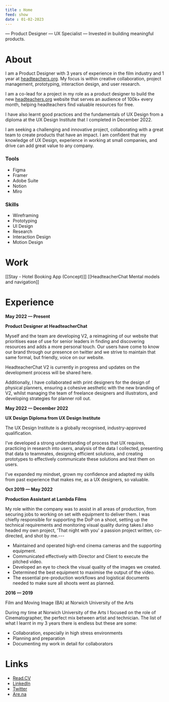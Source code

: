 ```yaml
---
title : Home
feed: show
date : 01-02-2023
---
```


— Product Designer — UX Specialist — Invested in building meaningful products.

# About

I am a Product Designer with 3 years of experience in the film industry and 1 year at [headteachers.org](http://headteachers.org/). My focus is within creative collaboration, project management, prototyping, interaction design, and user research.

I am a co-lead for a project in my role as a product designer to build the new [headteachers.org](http://headteachers.org/) website that serves an audience of 100k+ every month, helping headteachers find valuable resources for free.

I have also learnt good practices and the fundamentals of UX Design from a diploma at the UX Design Institute that I completed in December 2022.

I am seeking a challenging and innovative project, collaborating with a great team to create products that have an impact. I am confident that my knowledge of UX Design, experience in working at small companies, and drive can add great value to any company.

### Tools
- Figma
- Framer
- Adobe Suite
- Notion
- Miro

### Skills
- Wireframing
- Prototyping
- UI Design
- Research
- Interaction Design
- Motion Design

# Work

[[Stay - Hotel Booking App (Concept)]]
[[HeadteacherChat Mental models and navigation]]


# Experience

**May 2022 — Present**

**Product Designer at HeadteacherChat**

Myself and the team are developing V2, a reimagining of our website that prioritises ease of use for senior leaders in finding and discovering resources and adds a more personal touch. Our users have come to know our brand through our presence on twitter and we strive to maintain that same formal, but friendly, voice on our website.

HeadteacherChat V2 is currently in progress and updates on the development process will be shared here.

Additionally, I have collaborated with print designers for the design of physical planners, ensuring a cohesive aesthetic with the new branding of V2, whilst managing the team of freelance designers and illustrators, and developing strategies for planner roll out.

**May 2022 — December 2022**

**UX Design Diploma from UX Design Institute**

The UX Design Institute is a globally recognised, industry-approved qualification.

I’ve developed a strong understanding of process that UX requires, practicing in research into users, analysis of the data I collected, presenting that data to teammates, designing efficient solutions, and creating prototypes to effectively communicate these solutions and test them on users.

I've expanded my mindset, grown my confidence and adapted my skills from past experience that makes me, as a UX designers, so valuable.

**Oct 2019 — May 2022**

**Production Assistant at Lambda Films**

My role within the company was to assist in all areas of production, from securing jobs to working on set with equipment to deliver them. I was chiefly responsible for supporting the DoP on a shoot, setting up the technical requirements and monitoring visual quality during takes.I also headed my own project, 'That night with you' a passion project written, co-directed, and shot by me.---

- Maintained and operated high-end cinema cameras and the supporting equipment.
- Communicated effectively with Director and Client to execute the pitched video.
- Developed an eye to check the visual quality of the images we created.
- Determined the best equipment to maximise the output of the video.
- The essential pre-production workflows and logistical documents needed to make sure all shoots went as planned.

**2016 — 2019**

Film and Moving Image (BA) at Norwich University of the Arts

During my time at Norwich University of the Arts I focused on the role of Cinematographer, the perfect mix between artist and technician. The list of what I learnt in my 3 years there is endless but these are some:

- Collaboration, especially in high stress environments
- Planning and preparation
- Documenting my work in detail for collaborators

# Links
- [Read.CV](https://read.cv/jamco)
- [LinkedIn](http://www.linkedin.com/in/james-coy-designer)
- [Twitter](https://twitter.com/its_james_coy)
- [Are.na](http://Are.na)